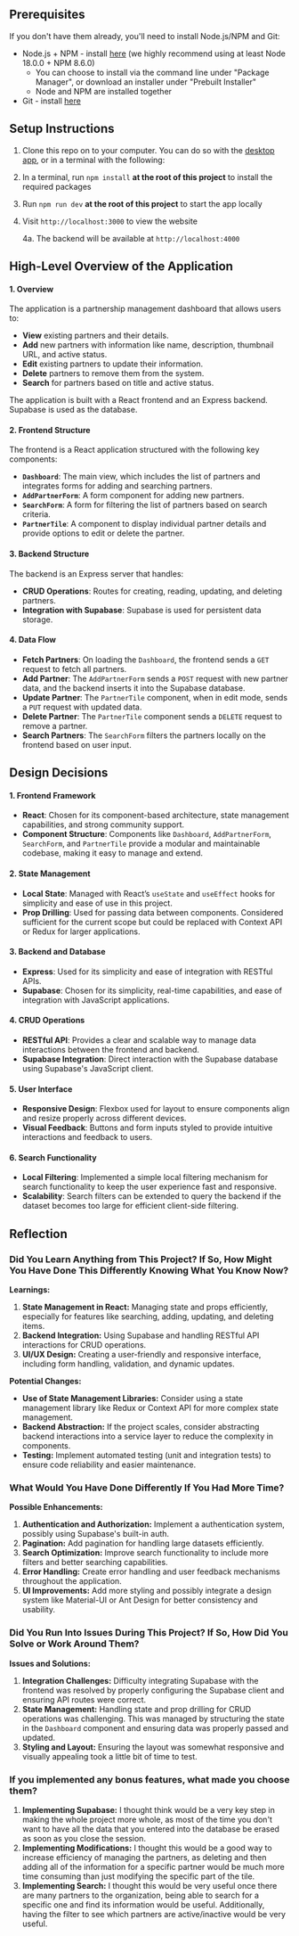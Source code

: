## Prerequisites

If you don't have them already, you'll need to install Node.js/NPM and Git:
- Node.js + NPM - install [here](https://nodejs.org/en/download/package-manager) (we highly recommend using at least Node 18.0.0 + NPM 8.6.0)
   - You can choose to install via the command line under "Package Manager", or download an installer under "Prebuilt Installer"
   - Node and NPM are installed together
- Git - install [here](https://git-scm.com/downloads)

## Setup Instructions

1. Clone this repo on to your computer. You can do so with the [desktop app](https://desktop.github.com/), or in a terminal with the following:
2. In a terminal, run `npm install` **at the root of this project** to install the required packages
4. Run `npm run dev` **at the root of this project** to start the app locally
5. Visit `http://localhost:3000` to view the website
    
    4a. The backend will be available at `http://localhost:4000`

## High-Level Overview of the Application

#### 1. **Overview**

The application is a partnership management dashboard that allows users to:
- **View** existing partners and their details.
- **Add** new partners with information like name, description, thumbnail URL, and active status.
- **Edit** existing partners to update their information.
- **Delete** partners to remove them from the system.
- **Search** for partners based on title and active status.

The application is built with a React frontend and an Express backend. Supabase is used as the database.

#### 2. **Frontend Structure**

The frontend is a React application structured with the following key components:
- **`Dashboard`**: The main view, which includes the list of partners and integrates forms for adding and searching partners.
- **`AddPartnerForm`**: A form component for adding new partners.
- **`SearchForm`**: A form for filtering the list of partners based on search criteria.
- **`PartnerTile`**: A component to display individual partner details and provide options to edit or delete the partner.

#### 3. **Backend Structure**

The backend is an Express server that handles:
- **CRUD Operations**: Routes for creating, reading, updating, and deleting partners.
- **Integration with Supabase**: Supabase is used for persistent data storage.

#### 4. **Data Flow**

- **Fetch Partners**: On loading the `Dashboard`, the frontend sends a `GET` request to fetch all partners.
- **Add Partner**: The `AddPartnerForm` sends a `POST` request with new partner data, and the backend inserts it into the Supabase database.
- **Update Partner**: The `PartnerTile` component, when in edit mode, sends a `PUT` request with updated data.
- **Delete Partner**: The `PartnerTile` component sends a `DELETE` request to remove a partner.
- **Search Partners**: The `SearchForm` filters the partners locally on the frontend based on user input.

## Design Decisions

#### 1. **Frontend Framework**

- **React**: Chosen for its component-based architecture, state management capabilities, and strong community support.
- **Component Structure**: Components like `Dashboard`, `AddPartnerForm`, `SearchForm`, and `PartnerTile` provide a modular and maintainable codebase, making it easy to manage and extend.

#### 2. **State Management**

- **Local State**: Managed with React’s `useState` and `useEffect` hooks for simplicity and ease of use in this project.
- **Prop Drilling**: Used for passing data between components. Considered sufficient for the current scope but could be replaced with Context API or Redux for larger applications.

#### 3. **Backend and Database**

- **Express**: Used for its simplicity and ease of integration with RESTful APIs.
- **Supabase**: Chosen for its simplicity, real-time capabilities, and ease of integration with JavaScript applications.

#### 4. **CRUD Operations**

- **RESTful API**: Provides a clear and scalable way to manage data interactions between the frontend and backend.
- **Supabase Integration**: Direct interaction with the Supabase database using Supabase's JavaScript client.

#### 5. **User Interface**

- **Responsive Design**: Flexbox used for layout to ensure components align and resize properly across different devices.
- **Visual Feedback**: Buttons and form inputs styled to provide intuitive interactions and feedback to users.

#### 6. **Search Functionality**

- **Local Filtering**: Implemented a simple local filtering mechanism for search functionality to keep the user experience fast and responsive.
- **Scalability**: Search filters can be extended to query the backend if the dataset becomes too large for efficient client-side filtering.

## Reflection

### Did You Learn Anything from This Project? If So, How Might You Have Done This Differently Knowing What You Know Now?

**Learnings:**
1. **State Management in React:** Managing state and props efficiently, especially for features like searching, adding, updating, and deleting items.
2. **Backend Integration:** Using Supabase and handling RESTful API interactions for CRUD operations.
3. **UI/UX Design:** Creating a user-friendly and responsive interface, including form handling, validation, and dynamic updates.

**Potential Changes:**
- **Use of State Management Libraries:** Consider using a state management library like Redux or Context API for more complex state management.
- **Backend Abstraction:** If the project scales, consider abstracting backend interactions into a service layer to reduce the complexity in components.
- **Testing:** Implement automated testing (unit and integration tests) to ensure code reliability and easier maintenance.

### What Would You Have Done Differently If You Had More Time?

**Possible Enhancements:**
1. **Authentication and Authorization:** Implement a authentication system, possibly using Supabase's built-in auth.
2. **Pagination:** Add pagination for handling large datasets efficiently.
3. **Search Optimization:** Improve search functionality to include more filters and better searching capabilities.
4. **Error Handling:** Create error handling and user feedback mechanisms throughout the application.
5. **UI Improvements:** Add more styling and possibly integrate a design system like Material-UI or Ant Design for better consistency and usability.

### Did You Run Into Issues During This Project? If So, How Did You Solve or Work Around Them?

**Issues and Solutions:**
1. **Integration Challenges:** Difficulty integrating Supabase with the frontend was resolved by properly configuring the Supabase client and ensuring API routes were correct.
2. **State Management:** Handling state and prop drilling for CRUD operations was challenging. This was managed by structuring the state in the `Dashboard` component and ensuring data was properly passed and updated.
3. **Styling and Layout:** Ensuring the layout was somewhat responsive and visually appealing took a little bit of time to test.

### If you implemented any bonus features, what made you choose them?
1. **Implementing Supabase:** I thought think would be a very key step in making the whole project more whole, as most of the time you don't want to have all the data that you entered into the database be erased as soon as you close the session.
2. **Implementing Modifications:** I thought this would be a good way to increase efficiency of managing the partners, as deleting and then adding all of the information for a specific partner would be much more time consuming than just modifying the specific part of the tile.
3. **Implementing Search:** I thought this would be very useful once there are many partners to the organization, being able to search for a specific one and find its information would be useful. Additionally, having the filter to see which partners are active/inactive would be very useful.
